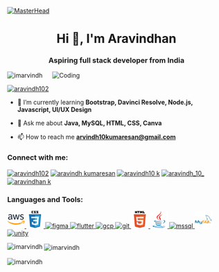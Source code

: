  [![MasterHead](https://res.cloudinary.com/practicaldev/image/fetch/s--z5X0MXQA--/c_limit%2Cf_auto%2Cfl_progressive%2Cq_66%2Cw_880/https://dev-to-uploads.s3.amazonaws.com/uploads/articles/j8wo9f1mou6g5469671h.gif)](https://imarvindh.io)
<h1 align="center">Hi 👋, I'm Aravindhan</h1>
<h3 align="center">Aspiring full stack developer from India</h3>
<img align="right" alt="Coding" width="400" src="https://www.bing.com/th/id/OGC.4a350d00f494c1c555c9af857f76863a?pid=1.7&rurl=https%3a%2f%2fmedia1.tenor.com%2fimages%2f4a350d00f494c1c555c9af857f76863a%2ftenor.gif%3fitemid%3d18372643&ehk=lA3%2frR1h1r3hz%2f%2f20JihwsqkWYjDZY88rhnMix6dLXo%3d">

<p align="left"> <img src="https://komarev.com/ghpvc/?username=imarvindh&label=Profile%20views&color=0e75b6&style=flat" alt="imarvindh" /> </p>

<p align="left"> <a href="https://twitter.com/aravindh102" target="blank"><img src="https://img.shields.io/twitter/follow/aravindh102?logo=twitter&style=for-the-badge" alt="aravindh102" /></a> </p>

- 🌱 I’m currently learning **Bootstrap, Davinci Resolve, Node.js, Javascript, UI/UX Design**

- 💬 Ask me about **Java, MySQL, HTML, CSS, Canva**

- 📫 How to reach me **arvindh10kumaresan@gmail.com**

<h3 align="left">Connect with me:</h3>
<p align="left">
<a href="https://twitter.com/aravindh102" target="blank"><img align="center" src="https://raw.githubusercontent.com/rahuldkjain/github-profile-readme-generator/master/src/images/icons/Social/twitter.svg" alt="aravindh102" height="30" width="40" /></a>
<a href="https://linkedin.com/in/aravindh kumaresan" target="blank"><img align="center" src="https://raw.githubusercontent.com/rahuldkjain/github-profile-readme-generator/master/src/images/icons/Social/linked-in-alt.svg" alt="aravindh kumaresan" height="30" width="40" /></a>
<a href="https://kaggle.com/aravindh10 k" target="blank"><img align="center" src="https://raw.githubusercontent.com/rahuldkjain/github-profile-readme-generator/master/src/images/icons/Social/kaggle.svg" alt="aravindh10 k" height="30" width="40" /></a>
<a href="https://instagram.com/aravindh_10_" target="blank"><img align="center" src="https://raw.githubusercontent.com/rahuldkjain/github-profile-readme-generator/master/src/images/icons/Social/instagram.svg" alt="aravindh_10_" height="30" width="40" /></a>
<a href="https://dribbble.com/aravindhan k" target="blank"><img align="center" src="https://raw.githubusercontent.com/rahuldkjain/github-profile-readme-generator/master/src/images/icons/Social/dribbble.svg" alt="aravindhan k" height="30" width="40" /></a>
</p>

<h3 align="left">Languages and Tools:</h3>
<p align="left"> <a href="https://aws.amazon.com" target="_blank" rel="noreferrer"> <img src="https://raw.githubusercontent.com/devicons/devicon/master/icons/amazonwebservices/amazonwebservices-original-wordmark.svg" alt="aws" width="40" height="40"/> </a> <a href="https://www.w3schools.com/css/" target="_blank" rel="noreferrer"> <img src="https://raw.githubusercontent.com/devicons/devicon/master/icons/css3/css3-original-wordmark.svg" alt="css3" width="40" height="40"/> </a> <a href="https://www.figma.com/" target="_blank" rel="noreferrer"> <img src="https://www.vectorlogo.zone/logos/figma/figma-icon.svg" alt="figma" width="40" height="40"/> </a> <a href="https://flutter.dev" target="_blank" rel="noreferrer"> <img src="https://www.vectorlogo.zone/logos/flutterio/flutterio-icon.svg" alt="flutter" width="40" height="40"/> </a> <a href="https://cloud.google.com" target="_blank" rel="noreferrer"> <img src="https://www.vectorlogo.zone/logos/google_cloud/google_cloud-icon.svg" alt="gcp" width="40" height="40"/> </a> <a href="https://git-scm.com/" target="_blank" rel="noreferrer"> <img src="https://www.vectorlogo.zone/logos/git-scm/git-scm-icon.svg" alt="git" width="40" height="40"/> </a> <a href="https://www.w3.org/html/" target="_blank" rel="noreferrer"> <img src="https://raw.githubusercontent.com/devicons/devicon/master/icons/html5/html5-original-wordmark.svg" alt="html5" width="40" height="40"/> </a> <a href="https://www.java.com" target="_blank" rel="noreferrer"> <img src="https://raw.githubusercontent.com/devicons/devicon/master/icons/java/java-original.svg" alt="java" width="40" height="40"/> </a> <a href="https://www.microsoft.com/en-us/sql-server" target="_blank" rel="noreferrer"> <img src="https://www.svgrepo.com/show/303229/microsoft-sql-server-logo.svg" alt="mssql" width="40" height="40"/> </a> <a href="https://www.mysql.com/" target="_blank" rel="noreferrer"> <img src="https://raw.githubusercontent.com/devicons/devicon/master/icons/mysql/mysql-original-wordmark.svg" alt="mysql" width="40" height="40"/> </a> <a href="https://unity.com/" target="_blank" rel="noreferrer"> <img src="https://www.vectorlogo.zone/logos/unity3d/unity3d-icon.svg" alt="unity" width="40" height="40"/> </a> </p>

<p><img align="left" src="https://github-readme-stats.vercel.app/api/top-langs?username=imarvindh&show_icons=true&locale=en&layout=compact" alt="imarvindh" /></p>

<p>&nbsp;<img align="center" src="https://github-readme-stats.vercel.app/api?username=imarvindh&show_icons=true&locale=en" alt="imarvindh" /></p>

<p><img align="center" src="https://github-readme-streak-stats.herokuapp.com/?user=imarvindh&" alt="imarvindh" /></p>
